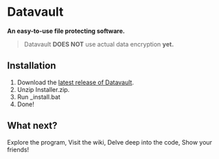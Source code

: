 # Datavault
**An easy-to-use file protecting software.**
> Datavault **DOES NOT** use actual data encryption **yet.**

## Installation
 1. Download the [latest release of Datavault](https://github.com/TheC0mpu1er/Datavault/releases).
 2. Unzip Installer.zip.
 3. Run _install.bat
 4. Done!

## What next?
Explore the program,
Visit the wiki,
Delve deep into the code,
Show your friends!